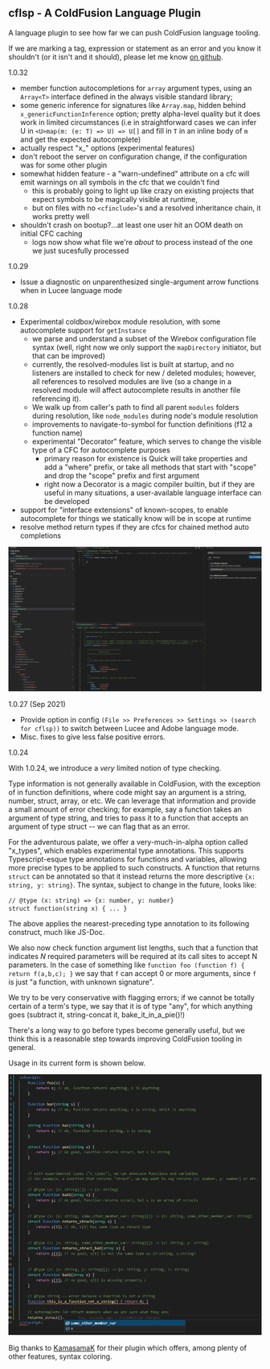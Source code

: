 ## cflsp - A ColdFusion Language Plugin

A language plugin to see how far we can push ColdFusion language tooling.

If we are marking a tag, expression or statement as an error and you know it shouldn't (or it isn't and it should), please let me know [on github](https://github.com/softwareCobbler/cfc).

1.0.32
- member function autocompletions for `array` argument types, using an `Array<T>` interface defined in the always visible standard library;
- some generic inference for signatures like `Array.map`, hidden behind
  `x_genericFunctionInference` option; pretty alpha-level quality but it does work in limited circumstances (i.e in straightforward cases we can infer U in `<U>map(m: (e: T) => U) => U[]` and fill in `T` in an inline body of `m` and get the expected autocomplete)
- actually respect "x_" options (experimental features)
- don't reboot the server on configuration change, if the configuration was for some other plugin
- somewhat hidden feature - a "warn-undefined" attribute on a cfc will emit warnings on all symbols in the cfc that we couldn't find
  - this is probably going to light up like crazy on existing projects that expect symbols to be magically visible at runtime,
  - but on files with no `<cfinclude>`'s and a resolved inheritance chain, it works pretty well
- shouldn't crash on bootup?...at least one user hit an OOM death on initial CFC caching
  - logs now show what file we're *about* to process instead of the one we just sucesfully processed

1.0.29
- Issue a diagnostic on unparenthesized single-argument arrow functions when in Lucee language mode

1.0.28
- Experimental coldbox/wirebox module resolution, with some autocomplete support for `getInstance`
  - we parse and understand a subset of the Wirebox configuration file syntax (well, right now we only support the `mapDirectory` initiator, but that can be improved)
  - currently, the resolved-modules list is built at startup, and no listeners are installed
  to check for new / deleted modules; however, all references to resolved modules are live (so a change in a resolved module will affect autocomplete results in another file referencing it).
  - We walk up from caller's path to find all parent `modules` folders during resolution, like `node_modules` during node's module resolution
  - improvements to navigate-to-symbol for function definitions (f12 a function name)
  - experimental "Decorator" feature, which serves to change the visible type of a CFC for autocomplete purposes
    - primary reason for existence is Quick will take properties and add a "where" prefix, or take all methods that start with "scope" and drop the "scope" prefix and first argument
    - right now a Decorator is a magic compiler builtin, but if they are useful in many situations, a user-available language interface can be developed
- support for "interface extensions" of known-scopes, to enable autocomplete for things we statically know will be in scope at runtime
- resolve method return types if they are cfcs for chained method auto completions

![wirebox module resolutions and interface driven scope extensions](./cflsp-vscode/experimentalWireboxResolution.gif)

1.0.27 (Sep 2021)

- Provide option in config `(File >> Preferences >> Settings >> (search for cflsp))` to switch between Lucee and Adobe language mode.
- Misc. fixes to give less false positive errors.

1.0.24

With 1.0.24, we introduce a *very* limited notion of type checking.

Type information is not generally available in ColdFusion, with the exception of in function definitions, where code
might say an argument is a string, number, struct, array, or etc. We can leverage that information and provide a small amount of error
checking; for example, say a function takes an argument of type string, and tries to pass it to a function that accepts an argument of type
struct -- we can flag that as an error.

For the adventurous palate, we offer a very-much-in-alpha option called "x_types", which enables experimental type annotations. This supports Typescript-esque
type annotations for functions and variables, allowing more precise types to be applied to such constructs. A function that returns `struct` can be annotated
so that it instead returns the more descriptive `{x: string, y: string}`. The syntax, subject to change in the future, looks like:

```
// @type (x: string) => {x: number, y: number}
struct function(string x) { ... }
```

The above applies the nearest-preceding type annotation to its following construct, much like JS-Doc.

We also now check function argument list lengths, such that a function that indicates *N* required parameters will be required at its call sites to
accept N parameters. In the case of something like `function foo (function f) { return f(a,b,c); }` we say that `f` can accept 0 or more arguments,
since `f` is just "a function, with unknown signature".

We try to be very conservative with flagging errors; if we cannot be totally certain of a term's type, we say that it is of type "any", for which anything goes (subtract
it, string-concat it, bake_it_in_a_pie()!)

There's a long way to go before types become generally useful, but we think this is a reasonable step towards improving ColdFusion tooling in general.

Usage in its current form is shown below.

![current state of typechecks](./cflsp-vscode/min-type-checks.png)

Big thanks to [KamasamaK](https://github.com/KamasamaK/vscode-cfml) for their plugin which offers, among plenty of other features, syntax coloring.